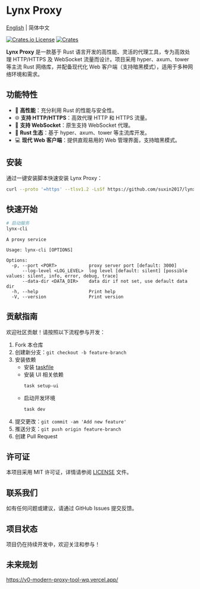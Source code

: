 # Lynx Proxy

[English](README.md) | 简体中文

[![Crates.io License](https://img.shields.io/crates/l/lynx-core)](./LICENSE)
[![Crates](https://img.shields.io/crates/v/lynx-core.svg)](https://crates.io/crates/lynx-core)

**Lynx Proxy** 是一款基于 Rust 语言开发的高性能、灵活的代理工具，专为高效处理 HTTP/HTTPS 及 WebSocket 流量而设计。项目采用 hyper、axum、tower 等主流 Rust 网络库，并配备现代化 Web 客户端（支持暗黑模式），适用于多种网络环境和需求。

## 功能特性

- 🚀 **高性能**：充分利用 Rust 的性能与安全性。
- 🌐 **支持 HTTP/HTTPS**：高效代理 HTTP 和 HTTPS 流量。
- 🔗 **支持 WebSocket**：原生支持 WebSocket 代理。
- 🦀 **Rust 生态**：基于 hyper、axum、tower 等主流库开发。
- 💻 **现代 Web 客户端**：提供直观易用的 Web 管理界面，支持暗黑模式。

## 安装

通过一键安装脚本快速安装 Lynx Proxy：

```bash
curl --proto '=https' --tlsv1.2 -LsSf https://github.com/suxin2017/lynx-server/releases/latest/download/lynx-cli-installer.sh | sh
```

## 快速开始

```bash
# 启动服务
lynx-cli
```

```
A proxy service

Usage: lynx-cli [OPTIONS]

Options:
  -p, --port <PORT>            proxy server port [default: 3000]
      --log-level <LOG_LEVEL>  log level [default: silent] [possible values: silent, info, error, debug, trace]
      --data-dir <DATA_DIR>    data dir if not set, use default data dir
  -h, --help                   Print help
  -V, --version                Print version
```

## 贡献指南

欢迎社区贡献！请按照以下流程参与开发：

1. Fork 本仓库
2. 创建新分支：`git checkout -b feature-branch`
3. 安装依赖
   - 安装 [taskfile](https://taskfile.dev/)
   - 安装 UI 相关依赖
     ```bash
     task setup-ui
     ```
   - 启动开发环境
     ```bash
     task dev
     ```
4. 提交更改：`git commit -am 'Add new feature'`
5. 推送分支：`git push origin feature-branch`
6. 创建 Pull Request

## 许可证

本项目采用 MIT 许可证，详情请参阅 [LICENSE](LICENSE) 文件。

## 联系我们

如有任何问题或建议，请通过 GitHub Issues 提交反馈。

## 项目状态

项目仍在持续开发中，欢迎关注和参与！

## 未来规划

https://v0-modern-proxy-tool-wq.vercel.app/